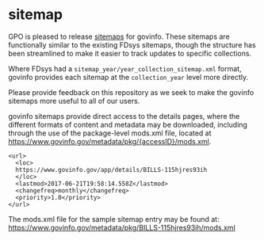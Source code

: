 # sitemap

GPO is pleased to release [sitemaps](https://www.govinfo.gov/sitemaps) for govinfo. These sitemaps are functionally similar to the existing FDsys sitemaps, though the structure has been streamlined to make it easier to track updates to specific collections.

Where FDsys had a `sitemap_year/year_collection_sitemap.xml` format, govinfo provides each sitemap at the `collection_year` level more directly. 


Please provide feedback on this repository as we seek to make the govinfo sitemaps more useful to all of our users.

govinfo sitemaps provide direct access to the details pages, where the different formats of content and metadata may be downloaded, including through the use of the package-level mods.xml file, located at https://www.govinfo.gov/metadata/pkg/{accessID}/mods.xml.

```
<url>
  <loc>
  https://www.govinfo.gov/app/details/BILLS-115hjres93ih
  </loc>
  <lastmod>2017-06-21T19:58:14.558Z</lastmod>
  <changefreq>monthly</changefreq>
  <priority>1.0</priority>
</url>
```

The mods.xml file for the sample sitemap entry may be found at:
https://www.govinfo.gov/metadata/pkg/BILLS-115hjres93ih/mods.xml
